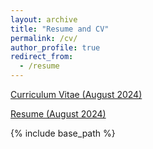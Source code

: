 ```yaml
---
layout: archive
title: "Resume and CV"
permalink: /cv/
author_profile: true
redirect_from:
  - /resume
---
```


[Curriculum Vitae (August 2024)](/files/CV.pdf)

[Resume (August 2024)](/files/Resume.pdf)

{% include base_path %}
